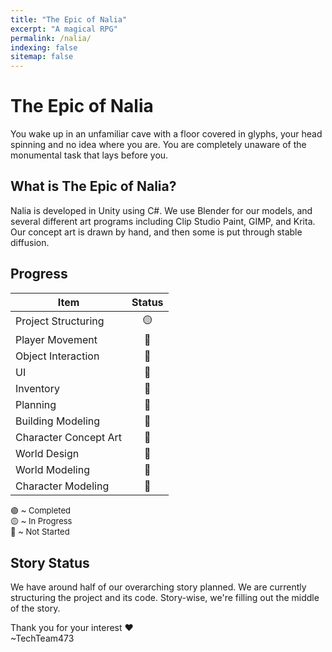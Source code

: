 ```yaml
---
title: "The Epic of Nalia"
excerpt: "A magical RPG"
permalink: /nalia/
indexing: false
sitemap: false
---
```


<style>
    p.small-text {
        font-size: small;
        margin: 0px 0px 0px 0px;
        line-height: 1.3em;
    }
    p.top-margin {
        margin: 5px 0px 0px 0px;
    }
    p.no-padding {
        padding: 0px 0px 0px 0px;
    }
    p.bottom-margin {
        margin: 0px 0px 24.5px 0px;
    }
    p.no-margin {
        margin: 0px 0px 0px 0px;
    }
</style>

# The Epic of Nalia

You wake up in an unfamiliar cave with a floor covered in glyphs, your head spinning and no idea where you are. You are completely unaware of the monumental task that lays before you.

## What is The Epic of Nalia?

Nalia is developed in Unity using C#. We use Blender for our models, and several different art programs including Clip Studio Paint, GIMP, and Krita. Our concept art is drawn by hand, and then some is put through stable diffusion.

## Progress

| <strong>Item</strong> | <strong>Status</strong> |
| --------------------- | :---------------------: |
| Project Structuring   |           🟡            |
| Player Movement       |           🔴            |
| Object Interaction    |           🔴            |
| UI                    |           🔴            |
| Inventory             |           🔴            |
| Planning              |           🔴            |
| Building Modeling     |           🔴            |
| Character Concept Art |           🔴            |
| World Design          |           🔴            |
| World Modeling        |           🔴            |
| Character Modeling    |           🔴            |

<p class="small-text top-margin">
    🟢 ~ Completed
</p>
<p class="small-text no-padding">
    🟡 ~ In Progress
</p>
<p class="small-text no-padding bottom-margin">
    🔴 ~ Not Started 
</p>

## Story Status

<p>
We have around half of our overarching story planned. We are currently structuring the project and its code. Story-wise, we're filling out the middle of the story.
</p>

<p class="no-margin">
Thank you for your interest ❤️
</p>
~TechTeam473
